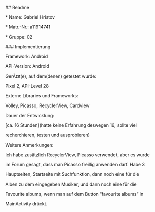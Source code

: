 ﻿

\## Readme

\* Name: Gabriel Hristov

\* Matr.-Nr.: a11914741

\* Gruppe: 02

\### Implementierung

Framework: Android

API-Version: Android

GerÃ¤t(e), auf dem(denen) getestet wurde:

Pixel 2, API-Level 28

Externe Libraries und Frameworks:

Volley, Picasso, RecyclerView, Cardview

Dauer der Entwicklung:

[ca. 16 Stunden](hatte keine Erfahrung deswegen 16, sollte viel

recherchieren, testen und ausprobieren)

Weitere Anmerkungen:

Ich habe zusätzlich RecyclerView, Picasso verwendet, aber es wurde

im Forum gesagt, dass man Picasso freillig anwenden darf. Habe 3

Hauptseiten, Startseite mit Suchfunktion, dann noch eine für die

Alben zu dem eingegeben Musiker, und dann noch eine für die

Favourite albums, wenn man auf dem Button “favourite albums” in

MainActivity drückt.

